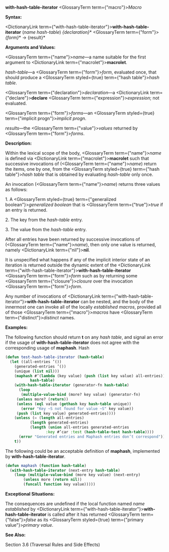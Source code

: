 **with-hash-table-iterator** <GlossaryTerm  term={"macro"}><i>Macro</i></GlossaryTerm> 



**Syntax:** 



<DictionaryLink  term={"with-hash-table-iterator"}><b>with-hash-table-iterator</b></DictionaryLink> (*name hash-table*) *\{declaration\}*\* <GlossaryTerm  term={"form"}><i>\{form\}</i></GlossaryTerm>\* → \{result\}\* 



**Arguments and Values:** 



<GlossaryTerm  term={"name"}><i>name</i></GlossaryTerm>—a name suitable for the first argument to <DictionaryLink  term={"macrolet"}><b>macrolet</b></DictionaryLink>. 



*hash-table*—a <GlossaryTerm  term={"form"}><i>form</i></GlossaryTerm>, evaluated once, that should produce a <GlossaryTerm styled={true} term={"hash table"}><i>hash table</i></GlossaryTerm>. 



<GlossaryTerm  term={"declaration"}><i>declaration</i></GlossaryTerm>—a <DictionaryLink  term={"declare"}><b>declare</b></DictionaryLink> <GlossaryTerm  term={"expression"}><i>expression</i></GlossaryTerm>; not evaluated. 



<GlossaryTerm  term={"form"}><i>forms</i></GlossaryTerm>—an <GlossaryTerm styled={true} term={"implicit progn"}><i>implicit progn</i></GlossaryTerm>. 



*results*—the <GlossaryTerm  term={"value"}><i>values</i></GlossaryTerm> returned by <GlossaryTerm  term={"form"}><i>forms</i></GlossaryTerm>. 



**Description:** 



Within the lexical scope of the body, <GlossaryTerm  term={"name"}><i>name</i></GlossaryTerm> is defined via <DictionaryLink  term={"macrolet"}><b>macrolet</b></DictionaryLink> such that successive invocations of (<GlossaryTerm  term={"name"}><i>name</i></GlossaryTerm>) return the items, one by one, from the <GlossaryTerm styled={true} term={"hash table"}><i>hash table</i></GlossaryTerm> that is obtained by evaluating *hash-table* only once. 



An invocation (<GlossaryTerm  term={"name"}><i>name</i></GlossaryTerm>) returns three values as follows: 



1\. A <GlossaryTerm styled={true} term={"generalized boolean"}><i>generalized boolean</i></GlossaryTerm> that is <GlossaryTerm  term={"true"}><i>true</i></GlossaryTerm> if an entry is returned. 



2\. The key from the *hash-table* entry. 



3\. The value from the *hash-table* entry. 



After all entries have been returned by successive invocations of (<GlossaryTerm  term={"name"}><i>name</i></GlossaryTerm>), then only one value is returned, namely <DictionaryLink  term={"nil"}><b>nil</b></DictionaryLink>. 



It is unspecified what happens if any of the implicit interior state of an iteration is returned outside the dynamic extent of the <DictionaryLink  term={"with-hash-table-iterator"}><b>with-hash-table-iterator</b></DictionaryLink> <GlossaryTerm  term={"form"}><i>form</i></GlossaryTerm> such as by returning some <GlossaryTerm  term={"closure"}><i>closure</i></GlossaryTerm> over the invocation <GlossaryTerm  term={"form"}><i>form</i></GlossaryTerm>. 



Any number of invocations of <DictionaryLink  term={"with-hash-table-iterator"}><b>with-hash-table-iterator</b></DictionaryLink> can be nested, and the body of the innermost one can invoke all of the locally *established macros*, provided all of those <GlossaryTerm  term={"macro"}><i>macros</i></GlossaryTerm> have <GlossaryTerm  term={"distinct"}><i>distinct</i></GlossaryTerm> names. 



**Examples:**

The following function should return **t** on any *hash table*, and signal an error if the usage of **with-hash-table-iterator** does not agree with the corresponding usage of **maphash**. 
Hash 

```lisp
(defun test-hash-table-iterator (hash-table) 
  (let ((all-entries ’()) 
	(generated-entries ’()) 
	(unique (list nil))) 
    (maphash #’(lambda (key value) (push (list key value) all-entries)) 
	       hash-table) 
    (with-hash-table-iterator (generator-fn hash-table) 
      (loop 
       (multiple-value-bind (more? key value) (generator-fn) 
	 (unless more? (return)) 
	 (unless (eql value (gethash key hash-table unique)) 
	   (error "Key ~S not found for value ~S" key value)) 
	 (push (list key value) generated-entries)))) 
    (unless (= (length all-entries) 
	       (length generated-entries) 
	       (length (union all-entries generated-entries 
			      :key #’car :test (hash-table-test hash-table)))) 
      (error "Generated entries and Maphash entries don’t correspond")) 
    t))
```

The following could be an acceptable definition of **maphash**, implemented by **with-hash-table-iterator**. 

```lisp
(defun maphash (function hash-table) 
  (with-hash-table-iterator (next-entry hash-table) 
    (loop (multiple-value-bind (more key value) (next-entry) 
	    (unless more (return nil)) 
	    (funcall function key value))))) 
```
**Exceptional Situations:** 



The consequences are undefined if the local function named *name established* by <DictionaryLink  term={"with-hash-table-iterator"}><b>with-hash-table-iterator</b></DictionaryLink> is called after it has returned <GlossaryTerm  term={"false"}><i>false</i></GlossaryTerm> as its <GlossaryTerm styled={true} term={"primary value"}><i>primary value</i></GlossaryTerm>. 



**See Also:** 



Section 3.6 (Traversal Rules and Side Effects) 



